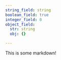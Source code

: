 ```yaml
---
string_field: string
boolean_field: true
integer_field: 0
object_field:
  str: string
  obj: {}

---
```

This is some markdown!
